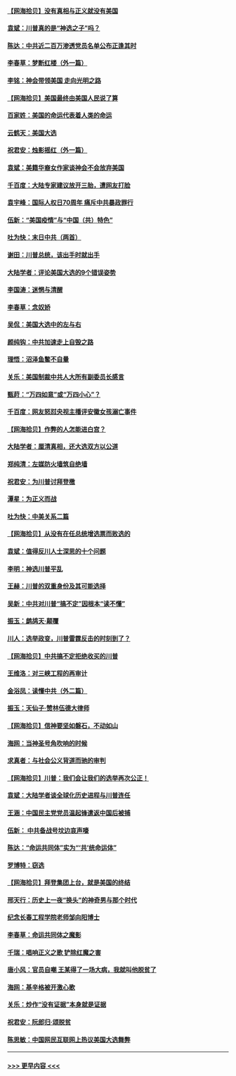 #### [【网海拾贝】没有真相与正义就没有美国](../pages/nsc993/n12621885.md?t=12160651) 
#### [袁斌：川普真的是“神选之子”吗？](../pages/nsc993/n12621749.md?t=12160651) 
#### [陈达：中共近二百万渗透党员名单公布正逢其时](../pages/nsc993/n12620870.md?t=12160651) 
#### [李春草：梦断红楼（外一篇）](../pages/nsc993/n12619122.md?t=12160651) 
#### [李铭：神会带领美国 走向光明之路](../pages/nsc993/n12618584.md?t=12160651) 
#### [【网海拾贝】美国最终由美国人民说了算](../pages/nsc993/n12617255.md?t=12160651) 
#### [百家姓：美国的命运代表着人类的命运](../pages/nsc993/n12615838.md?t=12160651) 
#### [云鹤天：美国大选](../pages/nsc993/n12615994.md?t=12160651) 
#### [祝君安：烛影摇红（外一篇）](../pages/nsc993/n12615975.md?t=12160651) 
#### [袁斌：美籍华裔女作家谈神会不会放弃美国](../pages/nsc993/n12615263.md?t=12160651) 
#### [千百度：大陆专家建议放开三胎，遭网友打脸](../pages/nsc993/n12614456.md?t=12160651) 
#### [袁宇峰：国际人权日70周年 痛斥中共暴政罪行](../pages/nsc993/n12611965.md?t=12160651) 
#### [伍新：“美国疫情”与“中国（共）特色”](../pages/nsc993/n12611463.md?t=12160651) 
#### [吐为快：末日中共（两首）](../pages/nsc993/n12611461.md?t=12160651) 
#### [谢田：川普总统，该出手时就出手](../pages/nsc993/n12610905.md?t=12160651) 
#### [大陆学者：评论美国大选的9个错误姿势](../pages/nsc993/n12609586.md?t=12160651) 
#### [李国涛：迷惘与清醒](../pages/nsc993/n12607532.md?t=12160651) 
#### [李春草：念奴娇](../pages/nsc993/n12607083.md?t=12160651) 
#### [吴侃：美国大选中的左与右](../pages/nsc993/n12607054.md?t=12160651) 
#### [颜纯钩：中共加速走上自毁之路](../pages/nsc993/n12606473.md?t=12160651) 
#### [理悟：沼泽鱼鳖不自量](../pages/nsc993/n12606454.md?t=12160651) 
#### [关乐：美国制裁中共人大所有副委员长感言](../pages/nsc993/n12606442.md?t=12160651) 
#### [甄莳：“万四如意”或“万四小心”？](../pages/nsc993/n12606091.md?t=12160651) 
#### [千百度：网友怒怼央视主播评安徽女孩溺亡事件](../pages/nsc993/n12605370.md?t=12160651) 
#### [【网海拾贝】作弊的人怎能进白宫？](../pages/nsc993/n12603546.md?t=12160651) 
#### [大陆学者：厘清真相，还大选双方以公道](../pages/nsc993/n12603475.md?t=12160651) 
#### [郑纯清：左媒防火墙筑自绝墙](../pages/nsc993/n12602226.md?t=12160651) 
#### [祝君安：为川普讨拜登檄](../pages/nsc993/n12602199.md?t=12160651) 
#### [潭星：为正义而战](../pages/nsc993/n12600926.md?t=12160651) 
#### [吐为快：中美关系二篇](../pages/nsc993/n12600908.md?t=12160651) 
#### [【网海拾贝】从没有在任总统增选票而败选的](../pages/nsc993/n12600435.md?t=12160651) 
#### [袁斌：值得反川人士深思的十个问题](../pages/nsc993/n12600332.md?t=12160651) 
#### [李明：神选川普平乱](../pages/nsc993/n12599751.md?t=12160651) 
#### [王赫：川普的双重身份及其可能选择](../pages/nsc993/n12599723.md?t=12160651) 
#### [吴新：中共对川普“搞不定”因根本“读不懂”](../pages/nsc993/n12599502.md?t=12160651) 
#### [振玉：鹧鸪天‧颠覆](../pages/nsc993/n12599494.md?t=12160651) 
#### [川人：选举政变，川普雷霆反击的时刻到了？](../pages/nsc993/n12599291.md?t=12160651) 
#### [【网海拾贝】中共搞不定拒绝收买的川普](../pages/nsc993/n12598955.md?t=12160651) 
#### [王维洛：对三峡工程的再审计](../pages/nsc993/n12598436.md?t=12160651) 
#### [金浴凤：读懂中共（外二篇）](../pages/nsc993/n12597943.md?t=12160651) 
#### [振玉：天仙子‧赞林伍德大律师](../pages/nsc993/n12597929.md?t=12160651) 
#### [【网海拾贝】信神要坚如磐石，不动如山](../pages/nsc993/n12597901.md?t=12160651) 
#### [海网：当神圣号角吹响的时候](../pages/nsc993/n12595891.md?t=12160651) 
#### [求真者：与社会公义背道而驰的审判](../pages/nsc993/n12595868.md?t=12160651) 
#### [【网海拾贝】川普：我们会让我们的选举再次公正！](../pages/nsc993/n12594930.md?t=12160651) 
#### [袁斌：大陆学者谈全球化历史进程与川普连任](../pages/nsc993/n12594690.md?t=12160651) 
#### [王涵：中国民主党党员温起锋遣返中国后被捕](../pages/nsc993/n12594540.md?t=12160651) 
#### [伍新： 中共备战号坟边哀声嚎](../pages/nsc993/n12593086.md?t=12160651) 
#### [陈达：“命运共同体”实为“‘共’统命运体”](../pages/nsc993/n12590865.md?t=12160651) 
#### [罗博特：窃选](../pages/nsc993/n12590619.md?t=12160651) 
#### [【网海拾贝】拜登集团上台，就是美国的终结](../pages/nsc993/n12589725.md?t=12160651) 
#### [邢天行：历史上一夜“换头”的神奇男与那个时代](../pages/nsc993/n12589424.md?t=12160651) 
#### [纪念长春工程学院老师邹向阳博士](../pages/nsc993/n12585390.md?t=12160651) 
#### [李春草：命运共同体之魔影](../pages/nsc993/n12585026.md?t=12160651) 
#### [千瑞：唱响正义之歌 铲除红魔之害](../pages/nsc993/n12585002.md?t=12160651) 
#### [唐小风：官员自嘲 王某得了一场大病，我就叫他脱贫了](../pages/nsc993/n12584981.md?t=12160651) 
#### [海网：基辛格被开激心歌](../pages/nsc993/n12584946.md?t=12160651) 
#### [关乐：炒作“没有证据”本身就是证据](../pages/nsc993/n12583146.md?t=12160651) 
#### [祝君安：阮郎归‧颂脱贫](../pages/nsc993/n12583119.md?t=12160651) 
#### [陈思敏：中国网民互联网上热议美国大选舞弊](../pages/nsc993/n12582845.md?t=12160651) 

----
#### [ >>> 更早内容 <<< ](../indexes/nsc993-earlier.md)
